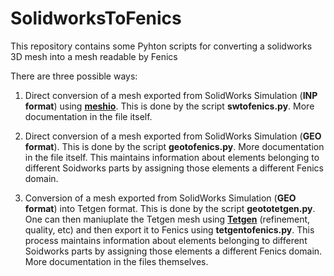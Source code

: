 # SolidworksToFenics
This repository contains some Pyhton scripts for converting a solidworks 3D mesh into a mesh readable by Fenics

There are three possible ways:

1. Direct conversion of a mesh exported from SolidWorks Simulation (**INP format**) using [**meshio**](https://github.com/nschloe/meshio). This is done by the script **swtofenics.py**. More documentation in the file itself. 

1. Direct conversion of a mesh exported from SolidWorks Simulation (**GEO format**). This is done by the script **geotofenics.py**. More documentation in the file itself. This maintains information about elements belonging to different Soidworks parts by assigning those elements a different Fenics domain.

1. Conversion of a mesh exported from SolidWorks Simulation (**GEO format**) into Tetgen format. This is done by the script **geototetgen.py**. One can then maniuplate the Tetgen mesh using [**Tetgen**](http://wias-berlin.de/software/tetgen/1.5/doc/manual/index.html) (refinement, quality, etc) and then export it to Fenics using **tetgentofenics.py**. This process maintains information about elements belonging to different Soidworks parts by assigning those elements a different Fenics domain. More documentation in the files themselves. 


